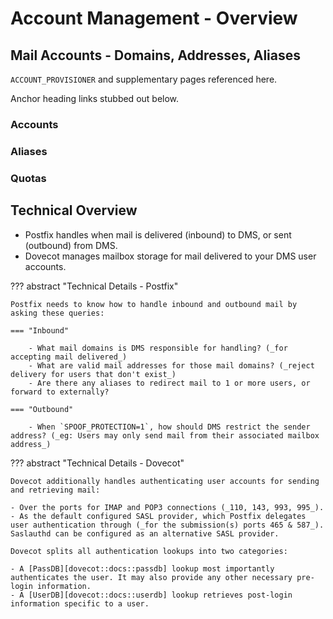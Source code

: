 # Account Management - Overview

## Mail Accounts - Domains, Addresses, Aliases

`ACCOUNT_PROVISIONER` and supplementary pages referenced here.

Anchor heading links stubbed out below.

### Accounts

### Aliases

### Quotas

## Technical Overview

- Postfix handles when mail is delivered (inbound) to DMS, or sent (outbound) from DMS.
- Dovecot manages mailbox storage for mail delivered to your DMS user accounts.

??? abstract "Technical Details - Postfix"

    Postfix needs to know how to handle inbound and outbound mail by asking these queries:

    === "Inbound"

        - What mail domains is DMS responsible for handling? (_for accepting mail delivered_)
        - What are valid mail addresses for those mail domains? (_reject delivery for users that don't exist_)
        - Are there any aliases to redirect mail to 1 or more users, or forward to externally?

    === "Outbound"

        - When `SPOOF_PROTECTION=1`, how should DMS restrict the sender address? (_eg: Users may only send mail from their associated mailbox address_)

??? abstract "Technical Details - Dovecot"

    Dovecot additionally handles authenticating user accounts for sending and retrieving mail:

    - Over the ports for IMAP and POP3 connections (_110, 143, 993, 995_).
    - As the default configured SASL provider, which Postfix delegates user authentication through (_for the submission(s) ports 465 & 587_). Saslauthd can be configured as an alternative SASL provider.

    Dovecot splits all authentication lookups into two categories:

    - A [PassDB][dovecot::docs::passdb] lookup most importantly authenticates the user. It may also provide any other necessary pre-login information.
    - A [UserDB][dovecot::docs::userdb] lookup retrieves post-login information specific to a user.